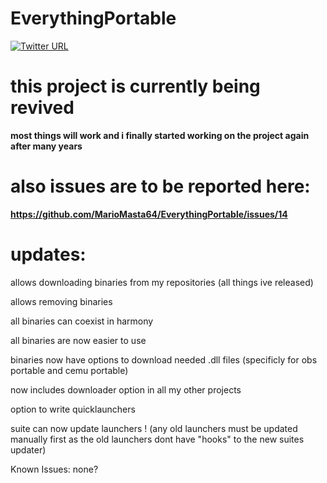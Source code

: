 # EverythingPortable

[![Twitter URL](https://img.shields.io/twitter/url/https/twitter.com/fold_left.svg?style=social&label=Follow%20%40MarioMasta64)](https://twitter.com/MarioMasta64)

# this project is currently being revived

**most things will work and i finally started working on the project again after many years**

# also issues are to be reported here:

**https://github.com/MarioMasta64/EverythingPortable/issues/14**

# updates:

allows downloading binaries from my repositories (all things ive released)

allows removing binaries

all binaries can coexist in harmony

all binaries are now easier to use

binaries now have options to download needed .dll files (specificly for obs portable and cemu portable)

now includes downloader option in all my other projects

option to write quicklaunchers

suite can now update launchers ! (any old launchers must be updated manually first as the old launchers dont have "hooks" to the new suites updater)

Known Issues:
none?
